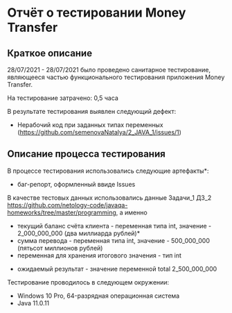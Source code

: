 # Отчёт о тестировании **Money Transfer**

## Краткое описание

28/07/2021 - 28/07/2021 было проведено санитарное тестирование, являющееся частью функционального тестирования приложения Money Transfer.

На тестирование затрачено: 0,5 часа

В результате тестирования выявлен следующий дефект:
* Нерабочий код при заданных типах переменных (https://github.com/semenovaNatalya/2_JAVA_1/issues/1)

## Описание процесса тестирования

В процессе тестирования использовались следующие артефакты*:
* баг-репорт, оформленный ввиде Issues



В качестве тестовых данных использовались данные Задачи_1 ДЗ_2 https://github.com/netology-code/javaqa-homeworks/tree/master/programming, а именно
- текущий баланс счёта клиента - переменная типа int, значение - 2_000_000_000 (два миллиарда рублей)*
- сумма перевода - переменная типа int, значение - 500_000_000 (пятьсот миллионов рублей)
- переменная для хранения итогового значения - тип int
* ожидаемый результат - значение переменной total 2_500_000_000


Тестирование проводилось в следующем окружении:
* Windows 10 Pro, 64-разрядная операционная система
* Java 11.0.11